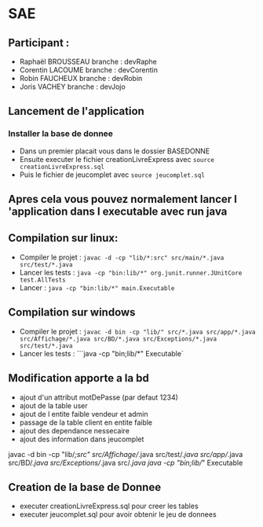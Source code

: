 # SAE 

## Participant :

- Raphaël BROUSSEAU branche : devRaphe
- Corentin LACOUME branche : devCorentin
- Robin FAUCHEUX branche : devRobin
- Joris VACHEY branche : devJojo

## Lancement de l'application

### Installer la base de donnee

- Dans un premier placait vous dans le dossier BASEDONNE
- Ensuite executer le fichier creationLivreExpress avec ``source creationLivreExpress.sql``
- Puis le fichier de jeucomplet avec ``source jeucomplet.sql``

## Apres cela vous pouvez normalement lancer l 'application dans l executable avec run java

## Compilation  sur linux: 

- Compiler le projet : ```javac -d -cp "lib/*:src" src/main/*.java src/test/*.java```
- Lancer les tests : ```java -cp "bin:lib/*" org.junit.runner.JUnitCore test.AllTests```
- Lancer : ```java -cp "bin:lib/*" main.Executable```

## Compilation sur windows 

- Compiler le projet : ```javac -d bin -cp "lib/" src/*.java src/app/*.java src/Affichage/*.java src/BD/*.java src/Exceptions/*.java src/test/*.java```
- Lancer les tests : ```java -cp "bin;lib/*" Executable`

## Modification apporte a la bd
- ajout d'un attribut motDePasse (par defaut 1234)
- ajout de la table user
- ajout de l entite faible vendeur et admin
- passage de la table client en entite faible
- ajout des dependance nessecaire 
- ajout des information dans jeucomplet 

javac -d bin -cp "lib/*;src" src/Affichage/*.java src/test/*.java src/app/*.java src/BD/*.java src/Exceptions/*.java src/*.java
java -cp "bin;lib/*" Executable

## Creation de la base de Donnee 
- executer creationLivreExpress.sql pour creer les tables
- executer jeucomplet.sql pour avoir obtenir le jeu de donnees